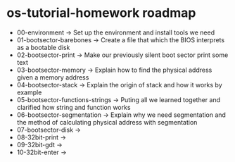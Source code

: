 # os-tutorial-homework roadmap
* 00-environment -> Set up the environment and install tools we need
* 01-bootsector-barebones -> Create a file that which the BIOS interprets as a bootable disk
* 02-bootsector-print -> Make our previously silent boot sector print some text
* 03-bootsector-memory -> Explain how to find the physical address given a memory address
* 04-bootsector-stack -> Explain the origin of stack and how it works by example
* 05-bootsector-functions-strings -> Puting all we learned together and clarified how string and function works
* 06-bootsector-segmentation -> Explain why we need segmentation and the method of calculating physical address with segmentation
* 07-bootsector-disk ->
* 08-32bit-print ->
* 09-32bit-gdt ->
* 10-32bit-enter -> 
 
